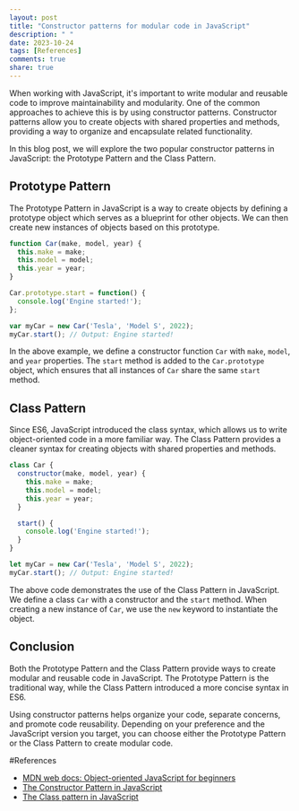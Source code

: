 ```yaml
---
layout: post
title: "Constructor patterns for modular code in JavaScript"
description: " "
date: 2023-10-24
tags: [References]
comments: true
share: true
---
```


When working with JavaScript, it's important to write modular and reusable code to improve maintainability and modularity. One of the common approaches to achieve this is by using constructor patterns. Constructor patterns allow you to create objects with shared properties and methods, providing a way to organize and encapsulate related functionality.

In this blog post, we will explore the two popular constructor patterns in JavaScript: the Prototype Pattern and the Class Pattern.

## Prototype Pattern

The Prototype Pattern in JavaScript is a way to create objects by defining a prototype object which serves as a blueprint for other objects. We can then create new instances of objects based on this prototype.

```javascript
function Car(make, model, year) {
  this.make = make;
  this.model = model;
  this.year = year;
}

Car.prototype.start = function() {
  console.log('Engine started!');
};

var myCar = new Car('Tesla', 'Model S', 2022);
myCar.start(); // Output: Engine started!
```

In the above example, we define a constructor function `Car` with `make`, `model`, and `year` properties. The `start` method is added to the `Car.prototype` object, which ensures that all instances of `Car` share the same `start` method.

## Class Pattern

Since ES6, JavaScript introduced the class syntax, which allows us to write object-oriented code in a more familiar way. The Class Pattern provides a cleaner syntax for creating objects with shared properties and methods.

```javascript
class Car {
  constructor(make, model, year) {
    this.make = make;
    this.model = model;
    this.year = year;
  }

  start() {
    console.log('Engine started!');
  }
}

let myCar = new Car('Tesla', 'Model S', 2022);
myCar.start(); // Output: Engine started!
```

The above code demonstrates the use of the Class Pattern in JavaScript. We define a class `Car` with a constructor and the `start` method. When creating a new instance of `Car`, we use the `new` keyword to instantiate the object.

## Conclusion

Both the Prototype Pattern and the Class Pattern provide ways to create modular and reusable code in JavaScript. The Prototype Pattern is the traditional way, while the Class Pattern introduced a more concise syntax in ES6.

Using constructor patterns helps organize your code, separate concerns, and promote code reusability. Depending on your preference and the JavaScript version you target, you can choose either the Prototype Pattern or the Class Pattern to create modular code.

#References

- [MDN web docs: Object-oriented JavaScript for beginners](https://developer.mozilla.org/en-US/docs/Learn/JavaScript/Objects/Object-oriented_JS)
- [The Constructor Pattern in JavaScript](https://blog.bitsrc.io/understanding-constructor-pattern-in-javascript-1342ece8ead4)
- [The Class pattern in JavaScript](https://medium.com/jspoint/javascript-classes-understand-the-class-pattern-5e320ec11e24)